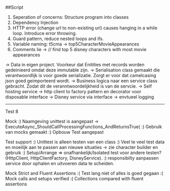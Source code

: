 ﻿##Script

1. Seperation of concerns: Structure program into classes
2. Dependency Injection
3. HTTP error (change url to non-existing url) causes hanging in a while loop. Introduce error throwing.
4. Guard pattern, reduce nested loops and ifs.
5. Variable naming: t5cma -> top5CharacterMovieAppearances
6. Comments lie -> // find top 5 disney characters with most movie appearances

-> Data in eigen project. Voorkeur dat Enitities met records worden gedeinieerd omdat deze immutable zijn.
-> Serialisation class gemaakt die verantwoordlijk is voor goede serializatie. Zorgt er voor dat camelcasing json goed geimporteerd wordt.
-> Business logica naar een service class gebracht. Zodat dit de veranntwoordelijkheid is van de servcie.
-> Self hosting service
-> http client to factory pattern en decorator voor disposable interface
-> Disney service via interface
-> envtueel logging

----
Test
8

Mock
:) Naamgeving unittest is aangepast
 -> ExecuteAsync_ShouldCallProcessingFunctions_AndReturnsTrue(
:) Gebruik van mocks gemaakt
:) Opbouw Test aangepast

Test support
:) Unittest is alleen testen van een class
:) Veel te veel test data en moeilijk aan te passen aan nieuwe situaties -> zie character builder en gebruik
:) Setup/Arrange => onafhankelijk/Isolated test voor andere testen? (HttpClient, HttpClientFactory, DisneyService). 
:) responsibilty aanpassen service door ophalen en uitvoeren data te scheiden.

Mock Strict and Fluent Assertions
:( Test lang niet of alles is goed gegaan
:( Mock calls and setups verified
:( Collections compared with fluent assertions

